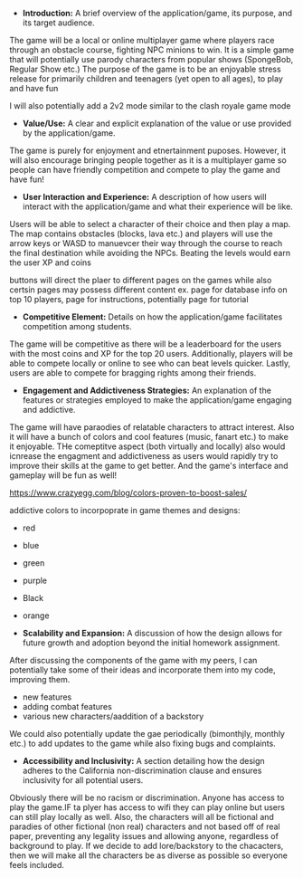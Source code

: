 - **Introduction:** A brief overview of the application/game, its purpose, and its target audience.

The game will be a local or online multiplayer game where players race through an obstacle course, fighting NPC minions to win. It is a simple game that will potentially use parody characters from popular shows (SpongeBob, Regular Show etc.) The purpose of the game is to be an enjoyable stress release for primarily children and teenagers (yet open to all ages), to play and have fun

I will also potentially add a 2v2 mode similar to the clash royale game mode

- **Value/Use:** A clear and explicit explanation of the value or use provided by the application/game.

The game is purely for enjoyment and etnertainment puposes. However, it will also encourage bringing people together as it is a multiplayer game so people can have friendly competition and compete to play the game and have fun!

- **User Interaction and Experience:** A description of how users will interact with the application/game and what their experience will be like.

Users will be able to select a character of their choice and then play a map. The map contains obstacles (blocks, lava etc.) and players will use the arrow keys or WASD to manuevcer their way through the course to reach the final destination while avoiding the NPCs. Beating the levels would earn the user XP and coins

buttons will direct the plaer to different pages on the games while also certsin pages may possess different content
ex. page for database info on top 10 players, page for instructions, potentially page for tutorial

- **Competitive Element:** Details on how the application/game facilitates competition among students.

The game will be competitive as there will be a leaderboard for the users with the most coins and XP for the top 20 users. Additionally, players will be able to compete locally or online to see who can beat levels quicker. Lastly, users are able to compete for bragging rights among their friends.

- **Engagement and Addictiveness Strategies:** An explanation of the features or strategies employed to make the application/game engaging and addictive.

The game will have paraodies of relatable characters to attract interest. Also it will have a bunch of colors and cool features (music, fanart etc.) to make it enjoyable. THe comeptitve aspect (both virtually and locally) also would icnrease the engagment and addictiveness as users would rapidly try to improve their skills at the game to get better. And the game's interface and gameplay will be fun as well!

https://www.crazyegg.com/blog/colors-proven-to-boost-sales/

addictive colors to incorpoprate in game themes and designs:

- red
- blue
- green
- purple
- Black
- orange

- **Scalability and Expansion:** A discussion of how the design allows for future growth and adoption beyond the initial homework assignment.

After discussing the components of the game with my peers, I can potentially take some of their ideas and incorporate them into my code, improving them.

- new features
- adding combat features
- various new characters/aaddition of a backstory

We could also potentially update the gae periodically (bimonthjly, monthly etc.) to add updates to the game while also fixing bugs and complaints.

- **Accessibility and Inclusivity:** A section detailing how the design adheres to the California non-discrimination clause and ensures inclusivity for all potential users.

Obviously there will be no racism or discrimination. Anyone has access to play the game.IF ta plyer has access to wifi they can play online but users can still play locally as well. Also, the characters will all be fictional and paradies of other fictional (non real) characters and not based off of real paper, preventing any legality issues and allowing anyone, regardless of background to play. If we decide to add lore/backstory to the chacacters, then we will make all the characters be as diverse as possible so everyone feels included.
